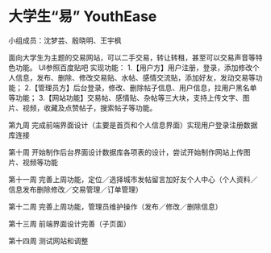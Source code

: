 # 大学生“易” YouthEase
小组成员：沈梦芸、殷晓明、王宇枫

面向大学生为主题的交易网站，可以二手交易，转让转租，甚至可以交易声音等特色功能。
UI参照百度贴吧
实现功能：
1.【用户方】用户注册，登录，添加修改个人信息，发布、删除、修改交易贴、水帖、感情交流贴，添加好友，发动交易等功能；
2.【管理员方】后台登录，修改、删除帖子信息、用户信息，拉用户黑名单等功能；
3.【网站功能】交易帖、感情贴、杂帖等三大块，支持上传文字、图片、视频，收藏及点赞帖子，搜索帖子等功能。

第九周
完成前端界面设计（主要是首页和个人信息界面）实现用户登录注册数据库连接

第十周
开始制作后台界面设计数据库各项表的设计，尝试开始制作网站上传图片、视频等功能

第十一周
完善上周功能，定位／选择城市发帖留言加好友个人中心（个人资料／信息发布删除修改／交易管理／订单管理）

第十二周
完善上周功能，管理员维护操作（发布／修改／删除信息）

第十三周
前端界面设计完善（子页面）

第十四周
测试网站和调整
